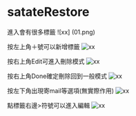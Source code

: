 satateRestore
============


進入會有很多標籤
![xx] (01.png)

按左上角＋號可以新增標籤
![xx](02.png)

按右上角Edit可進入刪除模式
![xx](03.png)

按右上角Done確定刪除回到一般模式
![xx](04.png)

按左下角出現寄mail等選項(無實際作用)
![xx](05.png)

點標籤右邊>符號可以進入編輯
![xx](06.png)
